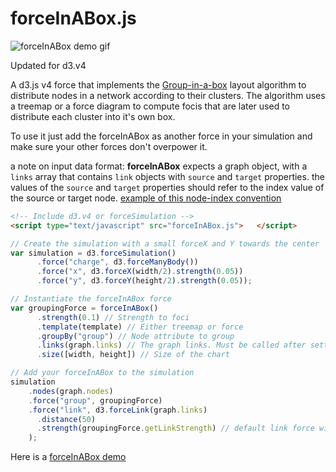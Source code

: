 forceInABox.js
==============

![forceInABox demo gif](https://cdn.rawgit.com/john-guerra/forceInABox/6ffb1ab6/example/forceInABoxv4.gif)

Updated for d3.v4

A d3.js v4 force that implements the [Group-in-a-box](http://hcil2.cs.umd.edu/trs/2011-24/2011-24.pdf) layout algorithm to distribute nodes in a network according to their clusters. The algorithm uses a treemap or a force diagram to compute focis that are later used to distribute each cluster into it's own box.

To use it just add the forceInABox as another force in your simulation and make sure your other forces don't overpower it.

a note on input data format: **forceInABox** expects a graph object, with a `links` array that contains `link` objects with `source` and `target` properties. the values of the `source` and `target` properties should refer to the index value of the source or target node. [example of this node-index convention](https://gist.github.com/john-guerra/830e536314436e2c6396484bcc1e3b3d#file-miserables-json)

```html
<!-- Include d3.v4 or forceSimulation -->
<script type="text/javascript" src="forceInABox.js">   </script>
```
```js
// Create the simulation with a small forceX and Y towards the center
var simulation = d3.forceSimulation()
	  .force("charge", d3.forceManyBody())
	  .force("x", d3.forceX(width/2).strength(0.05))
	  .force("y", d3.forceY(height/2).strength(0.05));

// Instantiate the forceInABox force
var groupingForce = forceInABox()
	  .strength(0.1) // Strength to foci
	  .template(template) // Either treemap or force
	  .groupBy("group") // Node attribute to group
	  .links(graph.links) // The graph links. Must be called after setting the grouping attribute
	  .size([width, height]) // Size of the chart

// Add your forceInABox to the simulation
simulation
    .nodes(graph.nodes)
    .force("group", groupingForce)
    .force("link", d3.forceLink(graph.links)
      .distance(50)
      .strength(groupingForce.getLinkStrength) // default link force will try to join nodes in the same group stronger than if they are in different groups
    );

```

Here is a [forceInABox demo](https://bl.ocks.org/john-guerra/830e536314436e2c6396484bcc1e3b3d)
